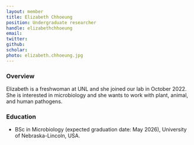 ```yaml
---
layout: member
title: Elizabeth Chhoeung
position: Undergraduate researcher
handle: elizabethchhoeung
email: 
twitter:
github:
scholar: 
photo: elizabeth.chhoeung.jpg
---
```


### Overview
Elizabeth is a freshwoman at UNL and she joined our lab in October 2022. She is interested in microbiology and she wants to work with plant, animal, and human pathogens.

### Education
- BSc in Microbiology (expected graduation date: May 2026), University of Nebraska-Lincoln, USA.